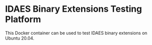 IDAES Binary Extensions Testing Platform
=========================================

This Docker container can be used to test IDAES binary extensions on Ubuntu 20.04.
